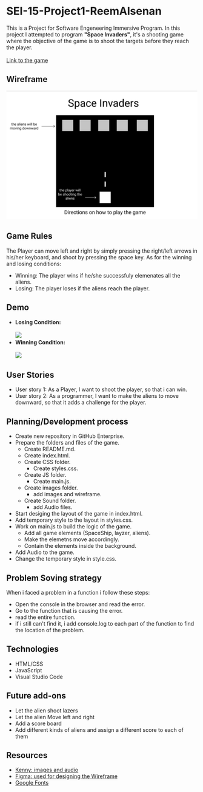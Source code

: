 # SEI-15-Project1-ReemAlsenan

This is a Project for Software Engeneering Immersive Program. In this project I attempted to program **"Space Invaders"**, it's a shooting game where the objective of the game is to shoot the targets before they reach the player.<br>
<br>
[Link to the game](https://pages.git.generalassemb.ly/reemalsenan/SEI-15-Project1-ReemAlsenan/)

## Wireframe

![ ](/images/Wireframe.png)

## Game Rules 

The Player can move left and right by simply pressing the right/left arrows in his/her keyboard, and shoot by pressing the space key. As for the winning and losing conditions:

* Winning: The player wins if he/she successfuly elemenates all the aliens.
* Losing: The player loses if the aliens reach the player.

## Demo 
* **Losing Condition:**<br><br>
![](/images/losing.gif)<br>
* **Winning Condition:**<br><br>
![](/images/winning.gif)

## User Stories

* User story 1: As a Player, I want to shoot the player, so that i can win.
* User story 2: As a programmer, I want to make the aliens to move downward, so that it adds a challenge for the player.

## Planning/Development process

* Create new repository in GitHub Enterprise.
* Prepare the folders and files of the game.
    * Create README.md.
    * Create index.html.
    * Create CSS folder.
        * Create styles.css.
    * Create JS folder.
        * Create main.js.
    * Create images folder.
        * add images and wireframe. 
    * Create Sound folder.
        * add Audio files.
* Start desiging the layout of the game in index.html.
* Add temporary style to the layout in styles.css.
* Work on main.js to build the logic of the game.
    * Add all game elements (SpaceShip, layzer, aliens).
    * Make the elemetns move accordingly. 
    * Contain the elements inside the background.
* Add Audio to the game.
* Change the temporary style in style.css.

## Problem Soving strategy

When i faced a problem in a function i follow these steps:
* Open the console in the browser and read the error.
* Go to the function that is causing the error.
* read the entire function.
* if i still can't find it, i add console.log to each part of the function to find the location of the problem.

## Technologies

* HTML/CSS
* JavaScript
* Visual Studio Code

## Future add-ons

* Let the alien shoot lazers 
* Let the alien Move left and right 
* Add a score board 
* Add different kinds of aliens and assign a different score to each of them

## Resources 

* [Kenny: images and audio](https://kenney.nl)
* [Figma: used for designing the Wireframe ](https://www.figma.com/)
* [Google Fonts](https://fonts.google.com/)
